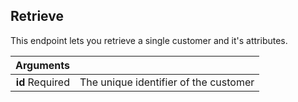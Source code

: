 ## Retrieve

This endpoint lets you retrieve a single customer and it's attributes.

| Arguments |      |
| ---------: | :--- |
| **id** <span>Required</span> | The unique identifier of the customer |